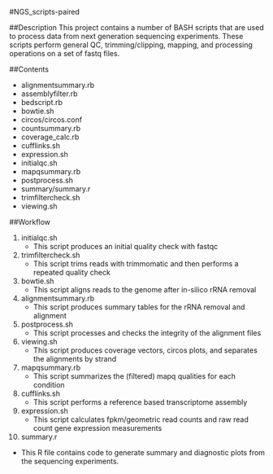 #NGS_scripts-paired

##Description
This project contains a number of BASH scripts that are used to process data
from next generation sequencing experiments. These scripts perform general
QC, trimming/clipping, mapping, and processing operations on a set of fastq files.



##Contents
* alignmentsummary.rb
* assemblyfilter.rb
* bedscript.rb
* bowtie.sh
* circos/circos.conf
* countsummary.rb
* coverage_calc.rb
* cufflinks.sh
* expression.sh
* initialqc.sh
* mapqsummary.rb
* postprocess.sh
* summary/summary.r
* trimfiltercheck.sh
* viewing.sh



##Workflow
1. initialqc.sh
   * This script produces an initial quality check with fastqc
2. trimfiltercheck.sh
   * This script trims reads with trimmomatic and then performs a repeated quality check
3. bowtie.sh
   * This script aligns reads to the genome after in-silico rRNA removal
4. alignmentsummary.rb
   * This script produces summary tables for the rRNA removal and alignment
5. postprocess.sh
   * This script processes and checks the integrity of the alignment files
6. viewing.sh
   * This script produces coverage vectors, circos plots, and separates the alignments by strand
7. mapqsummary.rb
   * This script summarizes the (filtered) mapq qualities for each condition
8. cufflinks.sh
   * This script performs a reference based transcriptome assembly
9. expression.sh
   * This script calculates fpkm/geometric read counts and raw read count gene expression measurements
10. summary.r
   * This R file contains code to generate summary and diagnostic plots from the sequencing experiments.


